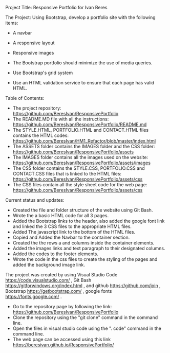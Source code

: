 Project Title: 
Responsive Portfolio for Ivan Beres

The Project:
Using Bootstrap, develop a portfolio site with the following items:

   * A navbar

   * A responsive layout

   * Responsive images

   * The Bootstrap portfolio should minimize the use of media queries.

   * Use Bootstrap's grid system

   * Use an HTML validation service to ensure that each page has valid HTML.


Table of Contents: 

* The project repository: https://github.com/BeresIvan/ResponsivePortfolio
* The README.MD file with all the instructions: https://github.com/BeresIvan/ResponsivePortfolio/README.md
* The STYLE.HTML, PORTFOLIO.HTML and CONTACT.HTML files contains the HTML codes: https://github.com/BeresIvan/HM1_Refactor/blob/master/index.html
* The ASSETS folder contains the IMAGES folder and the CSS folder: https://github.com/BeresIvan/ResponsivePortfolio/assets
* The IMAGES folder contains all the images used on the website: https://github.com/BeresIvan/ResponsivePortfolio/assets/images
* The CSS folder contains the STYLE.CSS, PORTFOLIO.CSS and CONTACT.CSS files that is linked to the HTML files: https://github.com/BeresIvan/ResponsivePortfolio/assets/css
* The CSS files contain all the style sheet code for the web page: https://github.com/BeresIvan/ResponsivePortfolio/assets/css

Current status and updates:
* Created the file and folder structure of the website using Git Bash.
* Wrote the a basic HTML code for all 3 pages.
* Added the Bootstrap links to the header, also added the google font link and linked the 3 CSS files to the appropriate HTML files.
* Added The javascript link to the bottom of the HTML files.
* Copied and Added the Navbar to the container section.
* Created the the rows a and columns inside the container elements.
* Added the images links and text paragraph to their designated columns.
* Added the codes to the footer elements.
* Wrote the code in the css files to create the styling of the pages and added the background image link.

The project was created by using Visual Studio Code https://code.visualstudio.com/ , Git Bash https://gitforwindows.org/index.html , and github https://github.com/join , Bootstrap https://getbootstrap.com/ , google fonts https://fonts.google.com/ .

- Go to the repository page by following the link: https://github.com/BeresIvan/ResponsivePortfolio
- Clone the repository using the "git clone" command in the command line.
- Open the files in visual studio code using the ". code" command in the command line.
- The web page can be accessed using this link https://beresivan.github.io/ResponsivePortfolio/